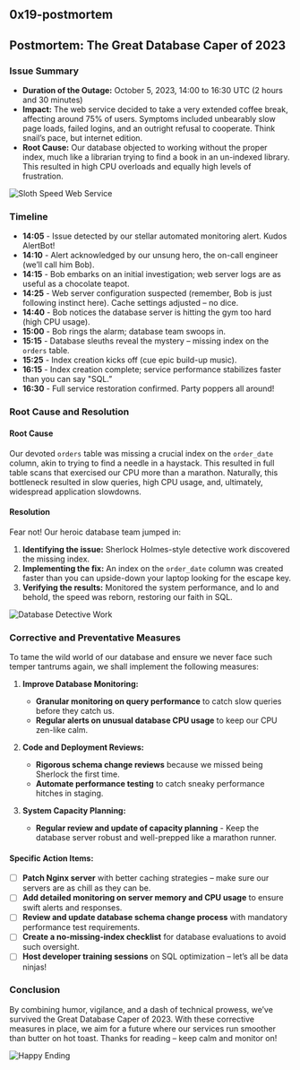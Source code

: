## 0x19-postmortem

## Postmortem: The Great Database Caper of 2023

### Issue Summary

- **Duration of the Outage:** October 5, 2023, 14:00 to 16:30 UTC (2 hours and 30 minutes)
- **Impact:** The web service decided to take a very extended coffee break, affecting around 75% of users. Symptoms included unbearably slow page loads, failed logins, and an outright refusal to cooperate. Think snail’s pace, but internet edition. 
- **Root Cause:** Our database objected to working without the proper index, much like a librarian trying to find a book in an un-indexed library. This resulted in high CPU overloads and equally high levels of frustration.

![Sloth Speed Web Service](https://copilot.microsoft.com/images/create/a-humorous-and-detailed-illustration-representing-/1-6669aaa7e2594a28ba9644d54075e2e5?id=RrgfRVGOj0tjBKhIlvmcjQ%3d%3d&view=detailv2&idpp=genimg&idpclose=1&thId=OIG4.gj0jAyzaMr.ZJMgf8L2_&FORM=SYDBIC)

### Timeline

- **14:05** - Issue detected by our stellar automated monitoring alert. Kudos AlertBot!
- **14:10** - Alert acknowledged by our unsung hero, the on-call engineer (we’ll call him Bob).
- **14:15** - Bob embarks on an initial investigation; web server logs are as useful as a chocolate teapot.
- **14:25** - Web server configuration suspected (remember, Bob is just following instinct here). Cache settings adjusted – no dice.
- **14:40** - Bob notices the database server is hitting the gym too hard (high CPU usage).
- **15:00** - Bob rings the alarm; database team swoops in.
- **15:15** - Database sleuths reveal the mystery – missing index on the `orders` table.
- **15:25** - Index creation kicks off (cue epic build-up music).
- **16:15** - Index creation complete; service performance stabilizes faster than you can say "SQL.”
- **16:30** - Full service restoration confirmed. Party poppers all around!

### Root Cause and Resolution

#### Root Cause

Our devoted `orders` table was missing a crucial index on the `order_date` column, akin to trying to find a needle in a haystack. This resulted in full table scans that exercised our CPU more than a marathon. Naturally, this bottleneck resulted in slow queries, high CPU usage, and, ultimately, widespread application slowdowns.

#### Resolution

Fear not! Our heroic database team jumped in:

1. **Identifying the issue:** Sherlock Holmes-style detective work discovered the missing index.
2. **Implementing the fix:** An index on the `order_date` column was created faster than you can upside-down your laptop looking for the escape key.
3. **Verifying the results:** Monitored the system performance, and lo and behold, the speed was reborn, restoring our faith in SQL.

![Database Detective Work](https://copilot.microsoft.com/images/create/a-humorous-and-detailed-illustration-representing-/1-6669aaa7e2594a28ba9644d54075e2e5?id=UZb%2BwL2VokeSVrBEYSRlog%3D%3D&view=detailv2&idpp=genimg&idpclose=1&thid=OIG4.gj0jAyzaMr.ZJMgf8L2_&form=SYDBIC)

### Corrective and Preventative Measures

To tame the wild world of our database and ensure we never face such temper tantrums again, we shall implement the following measures:

1. **Improve Database Monitoring:**
   - **Granular monitoring on query performance** to catch slow queries before they catch us.
   - **Regular alerts on unusual database CPU usage** to keep our CPU zen-like calm.

2. **Code and Deployment Reviews:**
   - **Rigorous schema change reviews** because we missed being Sherlock the first time.
   - **Automate performance testing** to catch sneaky performance hitches in staging.

3. **System Capacity Planning:**
   - **Regular review and update of capacity planning** - Keep the database server robust and well-prepped like a marathon runner.

#### Specific Action Items:

- [ ] **Patch Nginx server** with better caching strategies – make sure our servers are as chill as they can be.
- [ ] **Add detailed monitoring on server memory and CPU usage** to ensure swift alerts and responses.
- [ ] **Review and update database schema change process** with mandatory performance test requirements.
- [ ] **Create a no-missing-index checklist** for database evaluations to avoid such oversight.
- [ ] **Host developer training sessions** on SQL optimization – let’s all be data ninjas!

### Conclusion

By combining humor, vigilance, and a dash of technical prowess, we’ve survived the Great Database Caper of 2023. With these corrective measures in place, we aim for a future where our services run smoother than butter on hot toast. Thanks for reading – keep calm and monitor on!

![Happy Ending](https://example.com/happy-ending.png)
